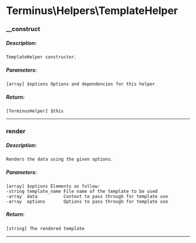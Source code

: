 # Terminus\Helpers\TemplateHelper

### __construct
##### Description:
    TemplateHelper constructor.

##### Parameters:
    [array] $options Options and dependencies for this helper

##### Return:
    [TerminusHelper] $this

---

### render
##### Description:
    Renders the data using the given options.

##### Parameters:
    [array] $options Elements as follow:
    -string template_name File name of the template to be used
    -array  data          Context to pass through for template use
    -array  options       Options to pass through for template use

##### Return:
    [string] The rendered template

---

